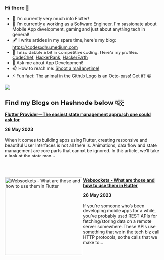 ### Hi there 👋

- 🔭 I’m currently very much into Flutter!
- 🌱 I’m currently a working as a Software Engineer. I'm passionate about Mobile App development, gaming and just about anything tech in general!
- 🖋 I write articles in my spare time, here's my blog: https://codesadhu.medium.com
- 🌱 I also dabble a bit in competitive coding. Here's my profiles: [CodeChef](https://www.codechef.com/users/codesadhu), [HackerRank](https://www.hackerrank.com/CodeSadhu), [HackerEarth](https://www.hackerearth.com/@patwardhanatharva6)
- 💬 Ask me about App Development!
- 📫 How to reach me: [Shoot a mail anytime!](patwardhanatharva6@gmail.com)
- ⚡ Fun fact: The animal in the Github Logo is an Octo-puss! Get it? :grinning:

<img src = "https://github-readme-stats.vercel.app/api?username=codesadhu&&show_icons=true&title_color=ffffff&icon_color=FCD581&text_color=50B2C0&bg_color=201E1F">

<!--
**CodeSadhu/CodeSadhu** is a ✨ _special_ ✨ repository because its `README.md` (this file) appears on your GitHub profile.

Here are some ideas to get you started:

- 🔭 I’m currently working on ...
- 🌱 I’m currently learning ...
- 👯 I’m looking to collaborate on ...
- 🤔 I’m looking for help with ...
- 💬 Ask me about ...
- 📫 How to reach me: ...
- 😄 Pronouns: ...
- ⚡ Fun fact: ...
-->

## Find my Blogs on Hashnode below 👇🏼

<!-- HASHNODE_BLOG:START -->
<p align="left">

<a href="https://codesadhu.hashnode.dev//flutter-provider-the-easiest-state-management-approach-one-could-ask-for" title="Flutter Provider — The easiest state management approach one could ask for"><strong>Flutter Provider — The easiest state management approach one could ask for</strong></a>
<div><strong>26 May 2023</strong></div>
<br/> When it comes to building apps using Flutter, creating responsive and beautiful User Interfaces is not all there is. Animations, data flow and state management are core parts that cannot be ignored.
In this article, we’ll take a look at the state man... </p> <br/> <br/>
<p align="left">
<a href="https://codesadhu.hashnode.dev//websockets-what-are-those-and-how-to-use-them-in-flutter" title="Websockets - What are those and how to use them in Flutter"><img src="https://cdn.hashnode.com/res/hashnode/image/upload/v1685080876238/da4516cb-1eff-4cb9-8b31-94b2902484d6.png" alt="Websockets - What are those and how to use them in Flutter" width="250px" align="left" /></a>
<a href="https://codesadhu.hashnode.dev//websockets-what-are-those-and-how-to-use-them-in-flutter" title="Websockets - What are those and how to use them in Flutter"><strong>Websockets - What are those and how to use them in Flutter</strong></a>
<div><strong>26 May 2023</strong></div>
<br/> If you’re someone who’s been developing mobile apps for a while, you’ve probably used REST APIs for fetching/storing data on a remote server somewhere. These APIs use something that we in the tech biz call HTTP protocols, so the calls that we make to... </p> <br/> <br/>
<!-- HASHNODE_BLOG:END -->
